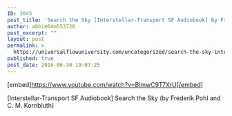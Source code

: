 ```yaml
---
ID: 3045
post_title: 'Search the Sky [Interstellar-Transport SF Audiobook] by Frederik Pohl &#038; C. M. Kornbluth'
author: abbie04m553726
post_excerpt: ""
layout: post
permalink: >
  https://universalflowuniversity.com/uncategorized/search-the-sky-interstellar-transport-sf-audiobook-by-frederik-pohl-c-m-kornbluth/
published: true
post_date: 2016-06-30 19:07:25
---
```

[embed]https://www.youtube.com/watch?v=BlmwC9T7XrU[/embed]<br>
<p>[Interstellar-Transport SF Audiobook] Search the Sky (by Frederik Pohl and C. M. Kornbluth)</p>